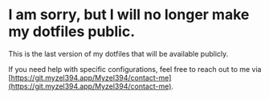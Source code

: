 # I am sorry, but I will no longer make my dotfiles public.

This is the last version of my dotfiles that will be available publicly.

If you need help with specific configurations, feel free to reach out to me via [https://git.myzel394.app/Myzel394/contact-me](https://git.myzel394.app/Myzel394/contact-me).

